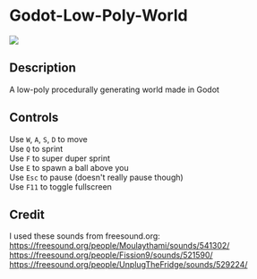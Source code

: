 # Godot-Low-Poly-World

![](https://i.imgur.com/x5ABieP.png)

## Description
A low-poly procedurally generating world made in Godot

## Controls
Use `W`, `A`, `S`, `D` to move<br />
Use `Q` to sprint<br />
Use `F` to super duper sprint<br />
Use `E` to spawn a ball above you<br />
Use `Esc` to pause (doesn't really pause though)<br />
Use `F11` to toggle fullscreen

## Credit
I used these sounds from freesound.org:<br />
https://freesound.org/people/Moulaythami/sounds/541302/<br />
https://freesound.org/people/Fission9/sounds/521590/<br />
https://freesound.org/people/UnplugTheFridge/sounds/529224/<br />
